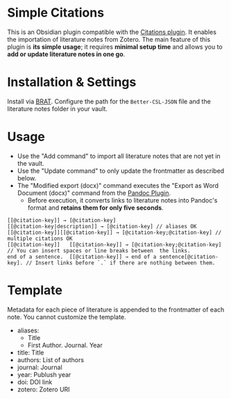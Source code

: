 # Simple Citations

This is an Obsidian plugin compatible with the [Citations plugin](https://github.com/hans/obsidian-citation-plugin). It enables the importation of literature notes from Zotero. The main feature of this plugin is **its simple usage**; it requires **minimal setup time** and allows you to **add or update literature notes in one go**.

# Installation & Settings

Install via [BRAT](https://github.com/TfTHacker/obsidian42-brat). Configure the path for the `Better-CSL-JSON` file and the literature notes folder in your vault.

# Usage 

- Use the "Add command" to import all literature notes that are not yet in the vault.
- Use the "Update command" to only update the frontmatter as described below.
- The "Modified export (docx)" command executes the "Export as Word Document (docx)" command from the [Pandoc Plugin](https://github.com/OliverBalfour/obsidian-pandoc).
    - Before execution, it converts links to literature notes into Pandoc's format and **retains them for only five seconds**.
 
```
[[@citation-key]] → [@citation-key]
[[@citation-key|description]] → [@citation-key] // aliases OK
[[@citation-key]][[@citation-key]] → [@citation-key;@citation-key] // multiple citations OK
[[@citation-key]]   [[@citation-key]] → [@citation-key;@citation-key] // You can insert spaces or line breaks between  the links.
end of a sentence.  [[@citation-key]] → end of a sentence[@citation-key]. // Insert links before `.` if there are nothing between them.
```

# Template

Metadata for each piece of literature is appended to the frontmatter of each note. You cannot customize the template.

- aliases:
    - Title
    - First Author. Journal. Year
- title: Title
- authors: List of authors
- journal: Journal 
- year: Publush year
- doi: DOI link
- zotero: Zotero URI
